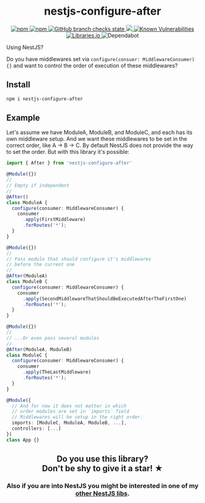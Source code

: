 <h1 align="center">nestjs-configure-after</h1>

<p align="center">
  <a href="https://www.npmjs.com/package/nestjs-configure-after">
    <img alt="npm" src="https://img.shields.io/npm/v/nestjs-configure-after" />
  </a>
  <a href="https://www.npmjs.com/package/nestjs-configure-after">
    <img alt="npm" src="https://img.shields.io/npm/dm/nestjs-configure-after" />
  </a>
  <a href="https://github.com/iamolegga/nestjs-configure-after/actions">
    <img alt="GitHub branch checks state" src="https://badgen.net/github/checks/iamolegga/nestjs-configure-after">
  </a>
  <a href="https://codeclimate.com/github/iamolegga/nestjs-configure-after/test_coverage">
    <img src="https://api.codeclimate.com/v1/badges/c60f33b6ad5f9e96d358/test_coverage" />
  </a>
  <a href="https://snyk.io/test/github/iamolegga/nestjs-configure-after">
    <img alt="Known Vulnerabilities" src="https://snyk.io/test/github/iamolegga/nestjs-configure-after/badge.svg" />
  </a>
  <a href="https://libraries.io/npm/nestjs-configure-after">
    <img alt="Libraries.io" src="https://img.shields.io/librariesio/release/npm/nestjs-configure-after">
  </a>
  <img alt="Dependabot" src="https://badgen.net/github/dependabot/iamolegga/nestjs-configure-after">
</p>

Using NestJS?

Do you have middlewares set via `configure(consuer: MiddlewareConsumer) {}` and want to control the order of execution of these middlewares?

## Install

```sh
npm i nestjs-configure-after
```

## Example

Let's assume we have ModuleA, ModuleB, and ModuleC, and each has its own middleware setup. And we want these middlewares to be set in the correct order, like A -> B -> C. By default NestJS does not provide the way to set the order. But with this library it's possible:

```ts
import { After } from 'nestjs-configure-after'

@Module({})
//
// Empty if independent
//
@After()
class ModuleA {
  configure(consumer: MiddlewareConsumer) {
    consumer
      .apply(FirstMiddleware)
      .forRoutes('*');
  }
}

@Module({})
//
// Pass module that should configure it's middlewares
// before the current one
//
@After(ModuleA)
class ModuleB {
  configure(consumer: MiddlewareConsumer) {
    consumer
      .apply(SecondMiddlewareThatShouldBeExecutedAfterTheFirstOne)
      .forRoutes('*');
  }
}

@Module({})
//
// ...Or even pass several modules
//
@After(ModuleA, ModuleB)
class ModuleC {
  configure(consumer: MiddlewareConsumer) {
    consumer
      .apply(TheLastMiddleware)
      .forRoutes('*');
  }
}

@Module({
  // And for now it does not matter in which
  // order modules are set in `imports` field
  // Middlewares will be setup in the right order.
  imports: [ModuleC, ModuleA, ModuleB, ...],
  controllers: [...]
})
class App {}
```

<h2 align="center">Do you use this library?<br/>Don't be shy to give it a star! ★</h2>

<h3 align="center">Also if you are into NestJS you might be interested in one of my <a href="https://github.com/iamolegga#nestjs">other NestJS libs</a>.</h3>

